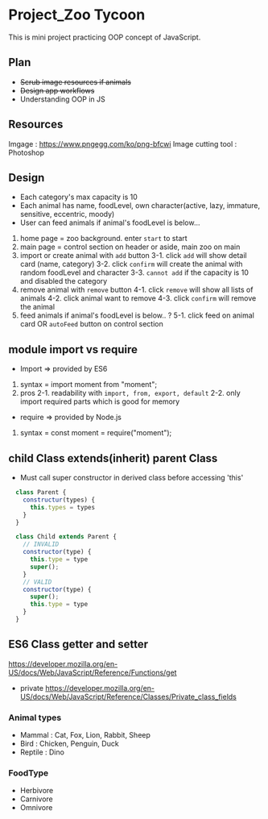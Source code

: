 # Project_Zoo Tycoon

This is mini project practicing OOP concept of JavaScript.<br />
## Plan
* ~~Scrub image resources if animals~~
* ~~Design app workflows~~
* Understanding OOP in JS

## Resources
Imgage : https://www.pngegg.com/ko/png-bfcwi
Image cutting tool : Photoshop

## Design
* Each category's max capacity is 10
* Each animal has name, foodLevel, own character(active, lazy, immature, sensitive, eccentric, moody)
* User can feed animals if animal's foodLevel is below...

1. home page = zoo background. enter `start` to start
2. main page = control section on header or aside, main zoo on main
3. import or create animal with `add` button
  3-1. click `add` will show detail card (name, category)
  3-2. click `confirm` will create the animal with random foodLevel and character
  3-3. `cannot add` if the capacity is 10 and disabled the category
4. remove animal with `remove` button
  4-1. click `remove` will show all lists of animals
  4-2. click animal want to remove
  4-3. click `confirm` will remove the animal
5. feed animals if animal's foodLevel is below.. ?
  5-1. click feed on animal card OR `autoFeed` button on control section

## module import vs require
* Import => provided by ES6
1. syntax = import moment from "moment";
2. pros
  2-1. readability with `import, from, export, default`
  2-2. only import required parts which is good for memory
* require => provided by Node.js
1. syntax = const moment = require("moment");

## child Class extends(inherit) parent Class
* Must call super constructor in derived class before accessing 'this'
```js
  class Parent {
    constructur(types) {
      this.types = types
    }
  }

  class Child extends Parent {
    // INVALID
    constructor(type) {
      this.type = type
      super();
    }
    // VALID
    constructor(type) {
      super();
      this.type = type
    }
  }
```

## ES6 Class getter and setter
https://developer.mozilla.org/en-US/docs/Web/JavaScript/Reference/Functions/get
* private
https://developer.mozilla.org/en-US/docs/Web/JavaScript/Reference/Classes/Private_class_fields


### Animal types
* Mammal : Cat, Fox, Lion, Rabbit, Sheep
* Bird : Chicken, Penguin, Duck
* Reptile : Dino

### FoodType
* Herbivore
* Carnivore
* Omnivore

